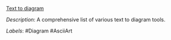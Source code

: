 [Text to diagram](https://xosh.org/text-to-diagram/)

*Description*: A comprehensive list of various text to diagram tools.

*Labels*: #Diagram #AsciiArt
